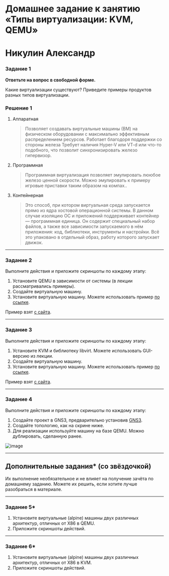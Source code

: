 # Домашнее задание к занятию «Типы виртуализации: KVM, QEMU»
# Никулин Александр

### Задание 1

**Ответьте на вопрос в свободной форме.**

Какие виртуализации существуют? Приведите примеры продуктов разных типов виртуализации.

### Решение 1

1. Аппаратная
   > Позволяет создавать виртуальные машины (ВМ) на физическом оборудовании с максимально эффективным распределением ресурсов. Работает благодоря поддержки со стороны железа
   > Требует наличия Hyper-V или VT-d или что-то подобного, что позволит синхронизировать железо гипервизор. 
2. Программная
   > Программная виртуализация позволяет эмулировать лююбое железо ценной скорости. 
   > Можно эмулировать к примеру игровые приставки таким образом на компах.. 
3. Контейнерная
   > Это способ, при котором виртуальная среда запускается прямо из ядра хостовой операционной системы.
   > В данном случае изоляцию ОС и приложений поддерживает контейнер — программная единица.
   > Он содержит специальный набор файлов, а также все зависимости запускаемого в нём приложения: код, библиотеки, инструменты и настройки.
   > Всё это упаковано в отдельный образ, работу которого запускает движок.

---

### Задание 2 

Выполните действия и приложите скриншоты по каждому этапу:

1. Установите QEMU в зависимости от системы (в лекции рассматривались примеры).
2. Создайте виртуальную машину.
3. Установите виртуальную машину.
Можете использовать пример [по ссылке](https://dl-cdn.alpinelinux.org/alpine/v3.13/releases/x86/alpine-standard-3.13.5-x86.iso).

Пример взят [с сайта](https://alpinelinux.org). 
 
---

### Задание 3 

Выполните действия и приложите скриншоты по каждому этапу:

1. Установите KVM и библиотеку libvirt. Можете использовать GUI-версию из лекции. 
2. Создайте виртуальную машину. 
3. Установите виртуальную машину. 
Можете использовать пример [по ссылке](https://dl-cdn.alpinelinux.org/alpine/v3.13/releases/x86/alpine-standard-3.13.5-x86.iso). 

Пример взят [с сайта](https://alpinelinux.org). 
 
 ---

### Задание 4

Выполните действия и приложите скриншоты по каждому этапу:

1. Создайте проект в GNS3, предварительно установив [GNS3](https://github.com/GNS3/gns3-gui/releases).
2. Создайте топологию, как на скрине ниже.
3. Для реализации используйте машину на базе QEMU. Можно дублировать, сделанную ранее. 

![image](https://user-images.githubusercontent.com/73060384/118615008-f95e9680-b7c8-11eb-9610-fc1e73d8bd70.png)


---

## Дополнительные задания* (со звёздочкой)

Их выполнение необязательное и не влияет на получение зачёта по домашнему заданию. Можете их решить, если хотите лучше разобраться в материале.

 ---

### Задание 5*

1. Установите виртуальные (alpine) машины двух различных архитектур, отличных от X86 в QEMU.
1. Приложите скриншоты действий.

---

### Задание 6*

1. Установите виртуальные (alpine) машины двух различных архитектур, отличных от X86 в KVM.
1. Приложите скриншоты действий.
